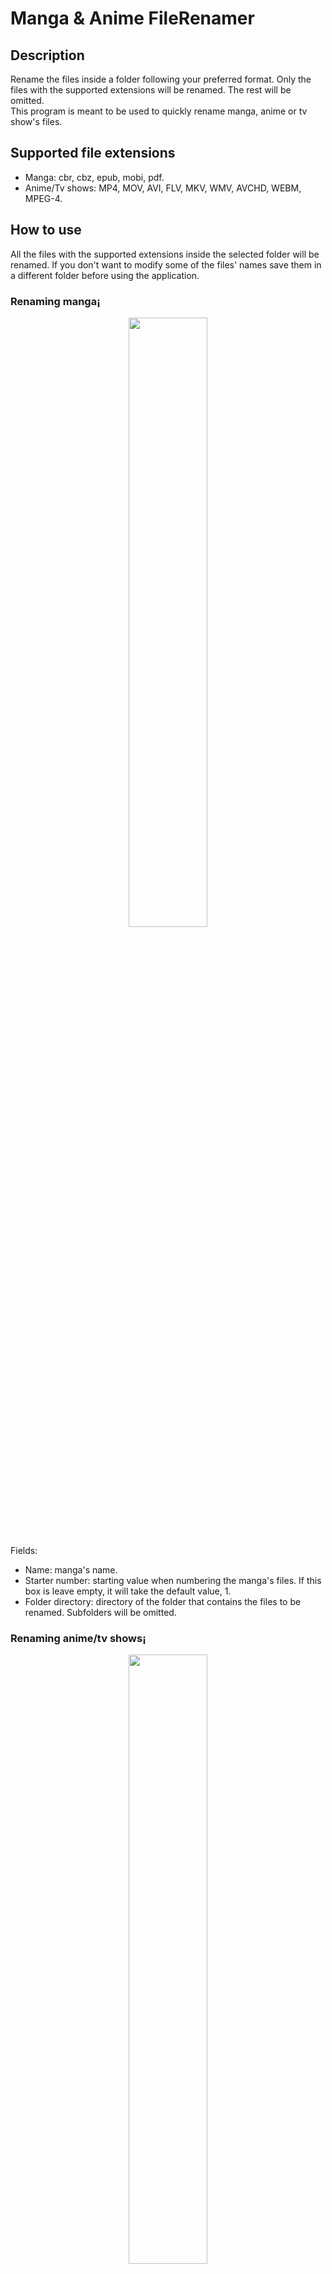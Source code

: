 # Manga & Anime FileRenamer
## Description
Rename the files inside a folder following your preferred format. Only the files with the supported extensions will be renamed. The rest will be omitted.<br/>
This program is meant to be used to quickly rename manga, anime or tv show's files.

## Supported file extensions
- Manga: cbr, cbz, epub, mobi, pdf.
- Anime/Tv shows: MP4, MOV, AVI, FLV, MKV, WMV, AVCHD, WEBM, MPEG-4.

## How to use
All the files with the supported extensions inside the selected folder will be renamed. If you don't want to modify some of the files' names save them in a different folder before using the application.
### Renaming manga¡
<p align = center>
  <img src = https://github.com/user-attachments/assets/a07f00fa-37cc-4433-9482-e84b24107908 style ="width:50%; height:50%;">
</p>

Fields:
- Name: manga's name.
- Starter number: starting value when numbering the manga's files. If this box is leave empty, it will take the default value, 1.
- Folder directory: directory of the folder that contains the files to be renamed. Subfolders will be omitted.

### Renaming anime/tv shows¡
<p align = center>
  <img src = https://github.com/user-attachments/assets/73ab1a39-2586-44ac-9fce-c27414a7f6c5 style ="width:50%; height:50%;">
</p>

Fields:
- Name: name of the anime or tv show.
- Starter number: starting value when numbering the files of the anime or tv show. If this box is leave empty, it will take the default value, 1.
- Season number: number of the season of the anime or tv show. If this box is leave empty, it will take the default value, 1.
- Folder directory: directory of the folder that contains the files to be renamed. Folders will be omitted.

### Creating a new renaming template
<p align = center>
  <img src = https://github.com/user-attachments/assets/6c80cc25-4a47-4cc0-b8c1-8dda1cfb7809 style ="width:75%; height:75%;">
</p>

  
